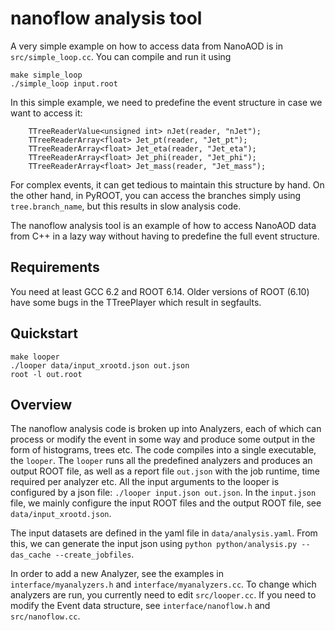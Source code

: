 # nanoflow analysis tool

A very simple example on how to access data from NanoAOD is in `src/simple_loop.cc`.
You can compile and run it using

~~~
make simple_loop
./simple_loop input.root
~~~

In this simple example, we need to predefine the event structure in case we want to access it:

~~~
    TTreeReaderValue<unsigned int> nJet(reader, "nJet");
    TTreeReaderArray<float> Jet_pt(reader, "Jet_pt");
    TTreeReaderArray<float> Jet_eta(reader, "Jet_eta");
    TTreeReaderArray<float> Jet_phi(reader, "Jet_phi");
    TTreeReaderArray<float> Jet_mass(reader, "Jet_mass");
~~~
For complex events, it can get tedious to maintain this structure by hand. On the other hand, in PyROOT,
you can access the branches simply using `tree.branch_name`, but this results in slow
analysis code.

The nanoflow analysis tool is an example of how to access NanoAOD data from C++ in a lazy
way without having to predefine the full event structure.


## Requirements

You need at least GCC 6.2 and ROOT 6.14. Older versions of ROOT (6.10) have some bugs in the TTreePlayer
which result in segfaults.


## Quickstart

~~~
make looper
./looper data/input_xrootd.json out.json
root -l out.root
~~~


## Overview

The nanoflow analysis code is broken up into Analyzers, each of which can process or modify the event in some
way and produce some output in the form of histograms, trees etc. The code compiles into a single
executable, the `looper`. The `looper` runs all the predefined analyzers and produces an output ROOT file,
as well as a report file `out.json` with the job runtime, time required per analyzer etc. All the input arguments to the looper
is configured by a json file: `./looper input.json out.json`. In the `input.json` file, we mainly configure
the input ROOT files and the output ROOT file, see `data/input_xrootd.json`.

The input datasets are defined in the yaml file in `data/analysis.yaml`. From this, we can generate the input
json using `python python/analysis.py --das_cache --create_jobfiles`.

In order to add a new Analyzer, see the examples in `interface/myanalyzers.h` and `interface/myanalyzers.cc`.
To change which analyzers are run, you currently need to edit `src/looper.cc`.
If you need to modify the Event data structure, see `interface/nanoflow.h` and `src/nanoflow.cc`.